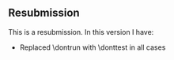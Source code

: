 ## Resubmission
This is a resubmission. In this version I have:

* Replaced \dontrun with \donttest in all cases
